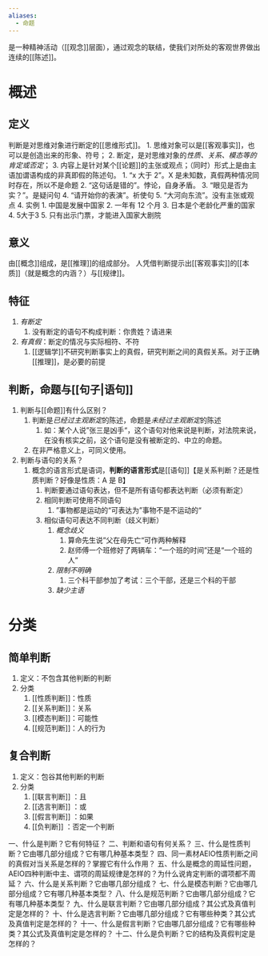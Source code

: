 ```yaml
---
aliases:
  - 命题
---
```

是一种精神活动（[[观念]]层面），通过观念的联结，使我们对所处的客观世界做出连续的[[陈述]]。
# 概述
## 定义
判断是对思维对象进行断定的[[思维形式]]。
	1. 思维对象可以是[[客观事实]]，也可以是创造出来的形象、符号；
	2. 断定，是对思维对象的*性质、关系、模态等的肯定或否定*；
	3. 内容上是针对某个[[论题]]的主张或观点；（同时）形式上是由主语加谓语构成的非真即假的陈述句。
		1. “x 大于 2”。X 是未知数，真假两种情况同时存在，所以不是命题
		2. “这句话是错的”。悖论，自身矛盾。
		3. “眼见是否为实？”。是疑问句
		4. “请开始你的表演”。祈使句
		5. “大河向东流”。没有主张或观点
	4. 实例
		1. 中国是发展中国家
		2. 一年有 12 个月
		3. 日本是个老龄化严重的国家
		4. 5大于3
		5. 只有出示门票，才能进入国家大剧院
## 意义
由[[概念]]组成，是[[推理]]的组成部分。
人凭借判断提示出[[客观事实]]的[[本质]]（就是概念的内涵？）与[[规律]]。
## 特征
1. *有断定* 
	1. 没有断定的语句不构成判断：你贵姓？请进来
2. *有真假*：断定的情况与实际相符、不符
	1. [[逻辑学]]不研究判断事实上的真假，研究判断之间的真假关系。对于正确[[推理]]，是必要的前提
## 判断，命题与[[句子|语句]] 
1. 判断与[[命题]]有什么区别？
	1. 判断是*已经过主观断定*的陈述，命题是*未经过主观断定*的陈述
		1. 如：某个人说”张三是凶手“，这个语句对他来说是判断，对法院来说，在没有核实之前，这个语句是没有被断定的、中立的命题。
	2. 在非严格意义上，可同义使用。
2. 判断与语句的关系？
	1. 概念的语言形式是语词，**判断的语言形式**是[[语句]]【是关系判断？还是性质判断？好像是性质：A 是 B】
		1. 判断要通过语句表达，但不是所有语句都表达判断（必须有断定）
		2. 相同判断可使用不同语句
			1. ”事物都是运动的“可表达为”事物不是不运动的“
		3. 相似语句可表达不同判断（歧义判断）
			1. *概念歧义* 
				1. 算命先生说”父在母先亡“可作两种解释
				2. 赵师傅一个班修好了两辆车：“一个班的时间”还是“一个班的人”
			2. *限制不明确* 
				1. 三个科干部参加了考试：三个干部，还是三个科的干部
			3. *缺少主语* 

# 分类
## 简单判断
1. 定义：不包含其他判断的判断
2. 分类
	1. [[性质判断]]：性质
	2. [[关系判断]]：关系
	3. [[模态判断]]：可能性
	4. [[规范判断]]：人的行为
## 复合判断
1. 定义：包谷其他判断的判断
2. 分类
	1. [[联言判断]] ：且
	2. [[选言判断]] ：或
	3. [[假言判断]] ：如果
	4. [[负判断]] ：否定一个判断

一、什么是判断？它有何特征？
二、判断和语句有何关系？
三、什么是性质判断？它由哪几部分组成？它有哪几种基本类型？
四、同一素材AEIO性质判断之间的真假对当关系是怎样的？掌握它有什么作用？
五、什么是概念的周延性问题，AEIO四种判断中主、谓项的周延规律是怎样的？为什么说肯定判断的谓项都不周延？
六、什么是关系判断？它由哪几部分组成？
七、什么是模态判断？它由哪几部分组成？它有哪几种基本类型？
八、什么是规范判断？它由哪几部分组成？它有哪几种基本类型？
九、什么是联言判断？它由哪几部分组成？其公式及真值判定是怎样的？
十、什么是选言判断？它由哪几部分组成？它有哪些种类？其公式及真值判定是怎样的？
十一、什么是假言判断？它由哪几部分组成？它有哪些种类？其公式及真值判定是怎样的？
十二、什么是负判断？它的结构及真假判定是怎样的？